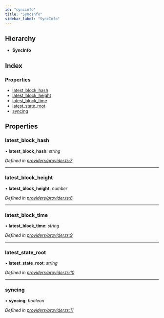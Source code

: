 ```yaml
---
id: "syncinfo"
title: "SyncInfo"
sidebar_label: "SyncInfo"
---
```


## Hierarchy

* **SyncInfo**

## Index

### Properties

* [latest_block_hash](syncinfo.md#latest_block_hash)
* [latest_block_height](syncinfo.md#latest_block_height)
* [latest_block_time](syncinfo.md#latest_block_time)
* [latest_state_root](syncinfo.md#latest_state_root)
* [syncing](syncinfo.md#syncing)

## Properties

###  latest_block_hash

• **latest_block_hash**: *string*

*Defined in [providers/provider.ts:7](https://github.com/near/near-api-js/blob/88ad17d/src.ts/providers/provider.ts#L7)*

___

###  latest_block_height

• **latest_block_height**: *number*

*Defined in [providers/provider.ts:8](https://github.com/near/near-api-js/blob/88ad17d/src.ts/providers/provider.ts#L8)*

___

###  latest_block_time

• **latest_block_time**: *string*

*Defined in [providers/provider.ts:9](https://github.com/near/near-api-js/blob/88ad17d/src.ts/providers/provider.ts#L9)*

___

###  latest_state_root

• **latest_state_root**: *string*

*Defined in [providers/provider.ts:10](https://github.com/near/near-api-js/blob/88ad17d/src.ts/providers/provider.ts#L10)*

___

###  syncing

• **syncing**: *boolean*

*Defined in [providers/provider.ts:11](https://github.com/near/near-api-js/blob/88ad17d/src.ts/providers/provider.ts#L11)*
